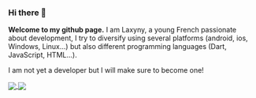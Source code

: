 ### Hi there 👋

**Welcome to my github page.**
I am Laxyny, a young French passionate about development, I try to diversify using several platforms (android, ios, Windows, Linux...) but also different programming languages (Dart, JavaScript, HTML...).

I am not yet a developer but I will make sure to become one!

<a href="[https://github.com/laxyny](https://github.com/anuraghazra/github-readme-stats)">
  <img align="center" src="https://github-readme-stats.vercel.app/api?username=laxyny&theme=calm_pink&show_icons=true" />
</a>
<a>
  <img align="center" src="https://github-readme-stats.vercel.app/api/pin/?username=anuraghazra&repo=convoychat](https://github-readme-stats.vercel.app/api/top-langs/?username=laxyny&layout=compact" />
</a>
